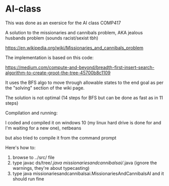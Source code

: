 # AI-class
This was done as an exersice for the AI class COMP417

A solution to the missionaries and cannibals problem, AKA jealous husbands problem (sounds racist/sexist tbh)

https://en.wikipedia.org/wiki/Missionaries_and_cannibals_problem

The implementation is based on this code:

https://medium.com/compute-and-beyond/breadth-first-insert-search-algorithm-to-create-groot-the-tree-45700b8c1109

It uses the BFS algo to move through allowable states to the end goal as per the "solving" section of the wiki page.

The solution is not optimal (14 steps for BFS but can be done as fast as in 11 steps)

Compilation and running:

I coded and compiled it on windows 10 (my linux hard drive is done for and I'm waiting for a new one), netbeans

but also tried to compile it from the command prompt

Here's how to:

1. browse to ../src/ file
2. type javac ds/tree/*.java missionariesandcannibalsai/*.java (ignore the warnings, they're about typecasting)
3. type java missionariesandcannibalsai.MissionariesAndCannibalsAI and it should run fine
